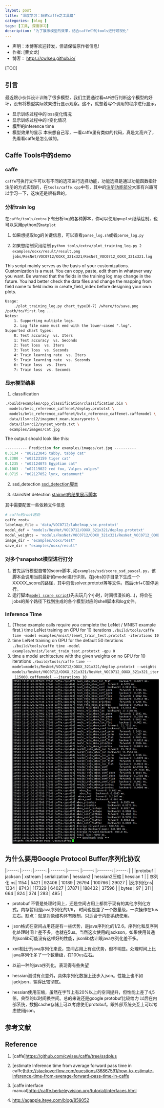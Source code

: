 ```yaml
---
layout: post
title: "深度学习：玩转caffe之工具篇"
categories: [blog ]
tags: [工具, 深度学习]
description: "为了展示模型的效果，结合caffe中的tools进行可视化"
---
```

- 声明：本博客欢迎转发，但请保留原作者信息!
- 作者: [曹文龙]
- 博客： <https://cwlseu.github.io/>                                          

[TOC]

## 引言

最近跟小伙伴设计训练了很多模型，我们主要通过看`mAP`进行判断这个模型的好坏，没有将模型实际效果进行显示观察。这不，就想着写个调用的程序进行显示。

- 显示训练过程中的loss变化情况
- 显示训练过程中的lr变化情况
- 模型的inference time
- 模型效果的显示
本来想自己写，一看caffe里有类似的代码，真是太高兴了，先看看caffe是怎么做的。

## Caffe Tools中的demo 

### caffe
`caffe`可执行文件可以有不同的选项进行选择功能，功能选择是通过功能函数指针注册的方式实现的，在`tools/caffe.cpp`中有，其中的[注册功能部分](http://cwlseu.github.io/Cpp-Relearn)大家有兴趣可以学习一下，这块还是很有趣的。

### 分析train log
在`caffe/tools/extra`下有分析log的各种脚本，你可以使用`gnuplot`继续绘制，也可以采用python的`matplot`

1. 如果想提取log的关键信息，可以查看`parse_log.sh`或者`parse_log.py`

2. 如果想绘制采用绘制
`python tools/extra/plot_training_log.py 2 examples/ooxx/result/result.png jobs/ResNet/VOC0712/OOXX_321x321/ResNet_VOC0712_OOXX_321x321.log `

This script mainly serves as the basis of your customizations.
Customization is a must. You can copy, paste, edit them in whatever way you want. Be warned that the fields in the training log may change in the future. You had better check the data files and change the mapping from field name to field index in create_field_index before designing your own plots.

    Usage:
        ./plot_training_log.py chart_type[0-7] /where/to/save.png /path/to/first.log ...
    Notes:
        1. Supporting multiple logs.
        2. Log file name must end with the lower-cased ".log".
    Supported chart types:
        0: Test accuracy  vs. Iters
        1: Test accuracy  vs. Seconds
        2: Test loss  vs. Iters
        3: Test loss  vs. Seconds
        4: Train learning rate  vs. Iters
        5: Train learning rate  vs. Seconds
        6: Train loss  vs. Iters
        7: Train loss  vs. Seconds


### 显示模型结果
1. classification

```sh
./build/examples/cpp_classification/classification.bin \
  models/bvlc_reference_caffenet/deploy.prototxt \
  models/bvlc_reference_caffenet/bvlc_reference_caffenet.caffemodel \
  data/ilsvrc12/imagenet_mean.binaryproto \
  data/ilsvrc12/synset_words.txt \
  examples/images/cat.jpg
```

The output should look like this:

```cpp
---------- Prediction for examples/images/cat.jpg ----------
0.3134 - "n02123045 tabby, tabby cat"
0.2380 - "n02123159 tiger cat"
0.1235 - "n02124075 Egyptian cat"
0.1003 - "n02119022 red fox, Vulpes vulpes"
0.0715 - "n02127052 lynx, catamount"
```

2. ssd_detection
[ssd_detection脚本](https://github.com/cwlseu/caffe/blob/ssdplus/examples/stairsnet/ssd_detect_once.py)

3. stairsNet detection
[stairnet的结果展示脚本](https://github.com/cwlseu/caffe/blob/ssdplus/examples/stairsnet/stairsnet_detect.py)

其中需要配置一些依赖文件信息

```python
# caffe的root路劲
caffe_root=
labelmap_file = 'data/VOC0712/labelmap_voc.prototxt'
model_def = 'models/ResNet/VOC0712/OOXX_321x321/deploy.prototxt'
model_weights = 'models/ResNet/VOC0712/OOXX_321x321/ResNet_VOC0712_OOXX_321x321_iter_70000.caffemodel'
image_dir = "examples/ooxx/test"
save_dir = "examples/ooxx/result"
```

### 对多个snapshot模型进行打分
1. 首先运行模型自带的score脚本, 如`examples/ssd/score_ssd_pascal.py`，该脚本会调用当前最新的model进行评测，在jobs的子目录下生成一个XXXXX_score的路径，其中包含solver.prototxt等等文件。然后ctrl+C暂停运行。
2. 运行脚本[`model score script`](https://github.com/cwlseu/caffe/blob/ssdplus/tools/score_model.py)(先去玩几个小时，时间很漫长的...)，将会在jobs的某个路径下找到生成的各个模型对应的shell脚本和log文件。

### Inference Time
1. (These example calls require you complete the LeNet / MNIST example first.)
time LeNet training on CPU for 10 iterations
`./build/tools/caffe time -model examples/mnist/lenet_train_test.prototxt -iterations 10`
2. time LeNet training on GPU for the default 50 iterations
`./build/tools/caffe time -model examples/mnist/lenet_train_test.prototxt -gpu 0`
3. time a model architecture with the given weights on no GPU for 10 iterations
`./build/tools/caffe time --model=models/ResNet/VOC0712/OOXX_321x321/deploy.prototxt --weights models/ResNet/VOC0712/OOXX_321x321/ResNet_VOC0712_OOXX_321x321_iter_115000.caffemodel --iterations 10`
![@inference time result](../../images/linux/inference_time.JPG)

## 为什么要用Google Protocol Buffer序列化协议

|:-----:   |:----:   |:-----:  |:-------:|:-----:        |:-----:   |:-------:     |:-----:    |
|          |protobuf | jackson | xstream | serialization | hessian2 | hessian2压缩 | hessian 1 |
| 序列化 ns| 1154    | 5421    | 92406   |  10189        | 26794    | 100766       | 29027     |
|反序列化ns| 1334    | 8743    | 117329  |         64027 | 37871    | 188432       | 37596     |
| bytes    | 97      | 311     | 664     | 824           | 374      | 283          | 495       |

- protobuf 不管是处理时间上，还是空间占用上都优于现有的其他序列化方式。内存暂用是java序列化的1/9，
时间也是差了一个数量级，一次操作在1us左右。缺点：就是对象结构体有限制，只适合于内部系统使用。

- json格式在空间占用还是有一些优势，是java序列化的1/2.6。序列化和反序列化处理时间上差不多，也就在5us。当然这次使用的jackson，如果使用普通的jsonlib可能没有这样好的性能，jsonlib估计跟java序列化差不多。

- xml相比于java序列化来说，空间占用上有点优势，但不明显。处理时间上比java序列化多了一个数量级，在100us左右。

- 以前一种的java序列化，表现得有些失望

- hessian测试有点意外，具体序列化数据上还步入json。性能上也不如jackjson，输得比较彻底。
- hessian使用压缩，虽然在字节上有20%以上的空间提升，但性能上差了4,5倍，典型的以时间换空间。总的来说还是google protobuf比较给力
以后在内部系统，数据cache存储上可以考虑使用protobuf。跟外部系统交互上可以考虑使用json。

## 参考文献


## Reference

1. [caffe]<https://github.com/cwlseu/caffe/tree/ssdplus>

2. [estimate Inference time from average forward pass time in caffe]<http://stackoverflow.com/questions/36867591/how-to-estimate-inference-time-from-average-forward-pass-time-in-caffe>

3. [caffe interface manual]<http://caffe.berkeleyvision.org/tutorial/interfaces.html>

4. http://agapple.iteye.com/blog/859052


